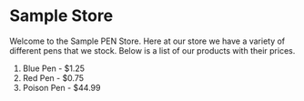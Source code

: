Sample Store
=======

Welcome to the Sample PEN Store.  Here at our store we have a variety of different pens that we stock.  Below is a list of our products with their prices.

1. Blue Pen - $1.25
2. Red Pen - $0.75
3. Poison Pen - $44.99
